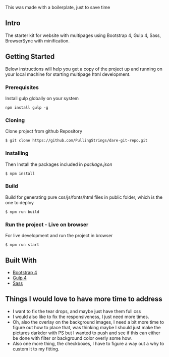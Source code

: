 This was made with a boilerplate, just to save time

## Intro

The starter kit for website with multipages using Bootstrap 4, Gulp 4, Sass, BrowserSync with minification.

## Getting Started

Below instructions will help you get a copy of the project up and running on your local machine for starting multipage html development.

### Prerequisites

Install gulp globally on your system

```
npm install gulp -g
```

### Cloning

Clone project from github Repository

```
$ git clone https://github.com/PullingStrings/dare-git-repo.git
```

### Installing

Then Install the packages included in *package.json*

```
$ npm install
```

### Build

Build for generating pure css/js/fonts/html files in public folder, which is the one to deploy

```
$ npm run build
```

### Run the project - Live on browser

For live development and run the project in browser

```
$ npm run start
```

## Built With

* [Bootstrap 4](https://getbootstrap.com/)
* [Gulp 4](https://gulpjs.com/)
* [Sass](https://sass-lang.com/)

## Things I would love to have more time to address

- I want to fix the tear drops, and maybe just have them full css
- I would also like to fix the responsiveness, I just need more times.
- Oh, also the overlay on the background images, I need a bit more time to figure out how to place that, was thinking maybe I should just make the pictures darkder with PS but I wanted to push and see if this can either be done with filter or background color overly some how.
- Also one more thing, the checkboxes, I have to figure a way out a why to custom it to my fitting.
